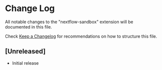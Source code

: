 # Change Log

All notable changes to the "nextflow-sandbox" extension will be documented in this file.

Check [Keep a Changelog](http://keepachangelog.com/) for recommendations on how to structure this file.

## [Unreleased]

- Initial release